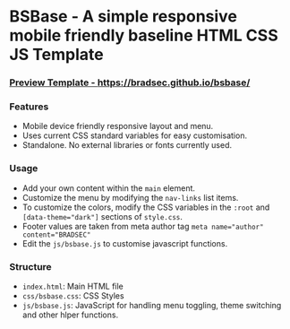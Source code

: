 # BSBase - A simple responsive mobile friendly baseline HTML CSS JS Template

### <a href="https://bradsec.github.io/bsbase/">Preview Template - https://bradsec.github.io/bsbase/</a>

### Features

- Mobile device friendly responsive layout and menu.
- Uses current CSS standard variables for easy customisation.
- Standalone. No external libraries or fonts currently used.

### Usage

- Add your own content within the `main` element.
- Customize the menu by modifying the `nav-links` list items.
- To customize the colors, modify the CSS variables in the `:root` and `[data-theme="dark"]` sections of `style.css`.
- Footer values are taken from meta author tag `meta name="author" content="BRADSEC"`
- Edit the `js/bsbase.js` to customise javascript functions.

### Structure

- `index.html`: Main HTML file
- `css/bsbase.css`: CSS Styles
- `js/bsbase.js`: JavaScript for handling menu toggling, theme switching and other hlper functions.
